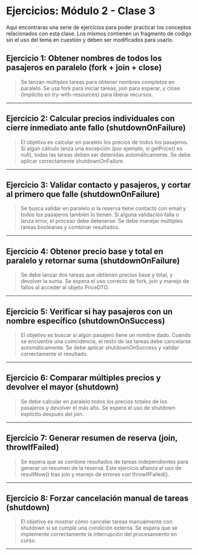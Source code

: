 # Ejercicios: Módulo 2 - Clase 3

Aqui encontraras una serie de ejercicios para poder practicar los conceptos relacionados con esta clase. Los mismos contienen un fragmento de codigo sin el uso del tema en cuestión y deben ser modificados para usarlo.


## **Ejercicio 1: Obtener nombres de todos los pasajeros en paralelo (fork + join + close)**
> Se lanzan múltiples tareas para obtener nombres completos en paralelo. Se usa fork para iniciar tareas, join para esperar, y close (implícito en try-with-resources) para liberar recursos.

---

## **Ejercicio 2: Calcular precios individuales con cierre inmediato ante fallo (shutdownOnFailure)**
> El objetivo es calcular en paralelo los precios de todos los pasajeros. Si algún cálculo lanza una excepción (por ejemplo, si getPrice() es null), todas las tareas deben ser detenidas automáticamente. Se debe aplicar correctamente shutdownOnFailure.

---


## **Ejercicio 3: Validar contacto y pasajeros, y cortar al primero que falle (shutdownOnFailure)**
> Se busca validar en paralelo si la reserva tiene contacto con email y todos los pasajeros también lo tienen. Si alguna validación falla o lanza error, el proceso debe detenerse. Se debe manejar múltiples tareas booleanas y combinar resultados.

---


## **Ejercicio 4: Obtener precio base y total en paralelo y retornar suma (shutdownOnFailure)**
> Se debe lanzar dos tareas que obtienen precios base y total, y devolver la suma. Se espera el uso correcto de fork, join y manejo de fallos al acceder al objeto PriceDTO.

---


## **Ejercicio 5: Verificar si hay pasajeros con un nombre específico (shutdownOnSuccess)**
> El objetivo es buscar si algún pasajero tiene un nombre dado. Cuando se encuentre una coincidencia, el resto de las tareas debe cancelarse automáticamente. Se debe aplicar shutdownOnSuccess y validar correctamente el resultado.

---


## **Ejercicio 6: Comparar múltiples precios y devolver el mayor (shutdown)**
> Se debe calcular en paralelo todos los precios totales de los pasajeros y devolver el más alto. Se espera el uso de shutdown explícito después del join.

---


## **Ejercicio 7: Generar resumen de reserva (join, throwIfFailed)**
> Se espera que se combine resultados de tareas independientes para generar un resumen de la reserva. Este ejercicio afianza el uso de resultNow() tras join y manejo de errores con throwIfFailed().

---

## **Ejercicio 8: Forzar cancelación manual de tareas (shutdown)**
> El objetivo es mostrar cómo cancelar tareas manualmente con shutdown si se cumple una condición externa. Se espera que se implemente correctamente la interrupción del procesamiento en curso.

---